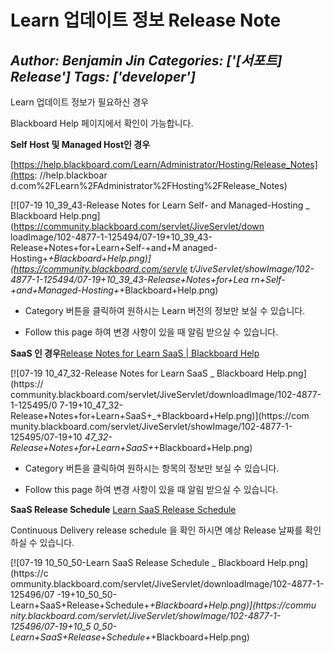 # Learn 업데이트 정보 Release Note
*Author: Benjamin Jin*
*Categories: ['[서포트] Release']*
*Tags: ['developer']*
---
Learn 업데이트 정보가 필요하신 경우

Blackboard Help 페이지에서 확인이 가능합니다.

**Self Host 및 Managed Host인 경우**

[https://help.blackboard.com/Learn/Administrator/Hosting/Release_Notes](https:
//help.blackboar
d.com%2FLearn%2FAdministrator%2FHosting%2FRelease_Notes)

[![07-19 10_39_43-Release Notes for Learn Self- and Managed-Hosting _
Blackboard Help.png](https://community.blackboard.com/servlet/JiveServlet/down
loadImage/102-4877-1-125494/07-19+10_39_43-Release+Notes+for+Learn+Self-+and+M
anaged-Hosting+_+Blackboard+Help.png)](https://community.blackboard.com/servle
t/JiveServlet/showImage/102-4877-1-125494/07-19+10_39_43-Release+Notes+for+Lea
rn+Self-+and+Managed-Hosting+_+Blackboard+Help.png)

* Category 버튼을 클릭하여 원하시는 Learn 버전의 정보만 보실 수 있습니다.

* Follow this page 하여 변경 사항이 있을 때 알림 받으실 수 있습니다.

**SaaS 인 경우**[Release Notes for Learn SaaS | Blackboard Help](https://help.blackboard.com%2FLearn%2FAdministrator%2FSaaS%2FRelease_Notes)

[![07-19 10_47_32-Release Notes for Learn SaaS _ Blackboard Help.png](https://
community.blackboard.com/servlet/JiveServlet/downloadImage/102-4877-1-125495/0
7-19+10_47_32-Release+Notes+for+Learn+SaaS+_+Blackboard+Help.png)](https://com
munity.blackboard.com/servlet/JiveServlet/showImage/102-4877-1-125495/07-19+10
_47_32-Release+Notes+for+Learn+SaaS+_+Blackboard+Help.png)

* Category 버튼을 클릭하여 원하시는 항목의 정보만 보실 수 있습니다.

* Follow this page 하여 변경 사항이 있을 때 알림 받으실 수 있습니다.

**SaaS Release Schedule** [Learn SaaS Release Schedule ](https://help.blackboard.com%2FLearn%2FAdministrator%2FSaaS%2FRelease_Notes%2FLearn_SaaS_Release_Schedule)

Continuous Delivery release schedule 을 확인 하시면 예상 Release 날짜를 확인 하실 수 있습니다.

[![07-19 10_50_50-Learn SaaS Release Schedule _ Blackboard Help.png](https://c
ommunity.blackboard.com/servlet/JiveServlet/downloadImage/102-4877-1-125496/07
-19+10_50_50-Learn+SaaS+Release+Schedule+_+Blackboard+Help.png)](https://commu
nity.blackboard.com/servlet/JiveServlet/showImage/102-4877-1-125496/07-19+10_5
0_50-Learn+SaaS+Release+Schedule+_+Blackboard+Help.png)

